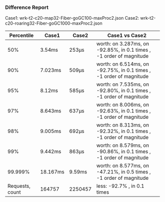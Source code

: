 ### Difference Report
Case1: wrk-t2-c20-map32-Fiber-goGC100-maxProc2.json
Case2: wrk-t2-c20-roaring32-Fiber-goGC1000-maxProc2.json

|Percentile|Case1|Case2|Case1 vs Case2|
|---|---|---|---|
|50%|3.54ms|253µs|worth: on 3.287ms, on -92.85%, in 0.1 times , -1 order of magnitude|
|90%|7.023ms|509µs|worth: on 6.514ms, on -92.75%, in 0.1 times , -1 order of magnitude|
|95%|8.12ms|585µs|worth: on 7.535ms, on -92.80%, in 0.1 times , -1 order of magnitude|
|97%|8.643ms|637µs|worth: on 8.006ms, on -92.63%, in 0.1 times , -1 order of magnitude|
|98%|9.005ms|692µs|worth: on 8.313ms, on -92.32%, in 0.1 times , -1 order of magnitude|
|99%|9.442ms|863µs|worth: on 8.579ms, on -90.86%, in 0.1 times , -1 order of magnitude|
|99.999%|18.167ms|9.59ms|worth: on 8.577ms, on -47.21%, in 0.5 times , -1 order of magnitude|
|Requests, count|164757|2250457|less: -92.7% , in 0.1 times |

